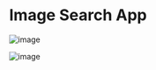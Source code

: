 # Image Search App


![image](https://github.com/stephenkettley/image-search-app/assets/109079565/d98da869-eeea-48fa-bcc1-94cf5701b458)

![image](https://github.com/stephenkettley/image-search-app/assets/109079565/09081f33-a3f6-4ddb-89d1-75d141344012)


